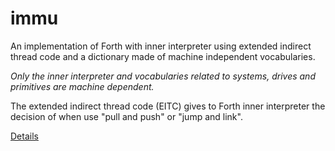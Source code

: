 # immu

An implementation of Forth with inner interpreter using extended indirect thread code and a dictionary made of machine independent vocabularies. 
  
_Only the inner interpreter and vocabularies related to systems, drives and primitives are machine dependent._

The extended indirect thread code (EITC) gives to Forth inner interpreter the decision of when use "pull and push" or "jump and link".

[Details](https://github.com/agsb/immu/blob/main/Details.md)
